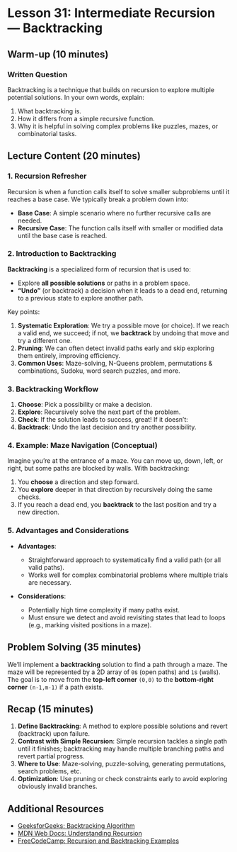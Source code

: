 # Lesson 31: Intermediate Recursion — Backtracking

## Warm-up (10 minutes)

### Written Question
Backtracking is a technique that builds on recursion to explore multiple potential solutions. In your own words, explain:
1. What backtracking is.
2. How it differs from a simple recursive function.
3. Why it is helpful in solving complex problems like puzzles, mazes, or combinatorial tasks.

## Lecture Content (20 minutes)

### 1. Recursion Refresher
Recursion is when a function calls itself to solve smaller subproblems until it reaches a base case. We typically break a problem down into:
- **Base Case**: A simple scenario where no further recursive calls are needed.
- **Recursive Case**: The function calls itself with smaller or modified data until the base case is reached.

### 2. Introduction to Backtracking
**Backtracking** is a specialized form of recursion that is used to:
- Explore **all possible solutions** or paths in a problem space.
- **“Undo”** (or backtrack) a decision when it leads to a dead end, returning to a previous state to explore another path.

Key points:
1. **Systematic Exploration**: We try a possible move (or choice). If we reach a valid end, we succeed; if not, we **backtrack** by undoing that move and try a different one.
2. **Pruning**: We can often detect invalid paths early and skip exploring them entirely, improving efficiency.
3. **Common Uses**: Maze-solving, N-Queens problem, permutations & combinations, Sudoku, word search puzzles, and more.

### 3. Backtracking Workflow
1. **Choose**: Pick a possibility or make a decision.
2. **Explore**: Recursively solve the next part of the problem.
3. **Check**: If the solution leads to success, great! If it doesn’t:
4. **Backtrack**: Undo the last decision and try another possibility.

### 4. Example: Maze Navigation (Conceptual)
Imagine you’re at the entrance of a maze. You can move up, down, left, or right, but some paths are blocked by walls. With backtracking:
1. You **choose** a direction and step forward.
2. You **explore** deeper in that direction by recursively doing the same checks.
3. If you reach a dead end, you **backtrack** to the last position and try a new direction.

### 5. Advantages and Considerations
- **Advantages**:
  - Straightforward approach to systematically find a valid path (or all valid paths).
  - Works well for complex combinatorial problems where multiple trials are necessary.

- **Considerations**:
  - Potentially high time complexity if many paths exist.
  - Must ensure we detect and avoid revisiting states that lead to loops (e.g., marking visited positions in a maze).

## Problem Solving (35 minutes)
We’ll implement a **backtracking** solution to find a path through a maze. The maze will be represented by a 2D array of `0`s (open paths) and `1`s (walls). The goal is to move from the **top-left corner** `(0,0)` to the **bottom-right corner** `(n-1,m-1)` if a path exists.

## Recap (15 minutes)
1. **Define Backtracking**: A method to explore possible solutions and revert (backtrack) upon failure.
2. **Contrast with Simple Recursion**: Simple recursion tackles a single path until it finishes; backtracking may handle multiple branching paths and revert partial progress.
3. **Where to Use**: Maze-solving, puzzle-solving, generating permutations, search problems, etc.
4. **Optimization**: Use pruning or check constraints early to avoid exploring obviously invalid branches.

## Additional Resources
- [GeeksforGeeks: Backtracking Algorithm](https://www.geeksforgeeks.org/backtracking-algorithm/)
- [MDN Web Docs: Understanding Recursion](https://developer.mozilla.org/en-US/docs/Glossary/Recursion)
- [FreeCodeCamp: Recursion and Backtracking Examples](https://www.freecodecamp.org/news/tag/recursion/)
